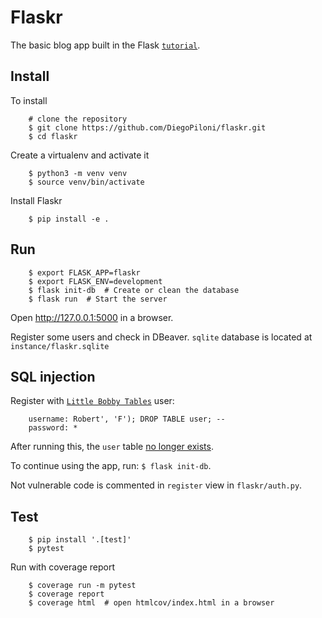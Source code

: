 Flaskr
======

The basic blog app built in the Flask [`tutorial`](http://flask.pocoo.org/docs/tutorial/).


Install
-------

To install

```
    # clone the repository
    $ git clone https://github.com/DiegoPiloni/flaskr.git
    $ cd flaskr
```


Create a virtualenv and activate it

```
    $ python3 -m venv venv
    $ source venv/bin/activate
```


Install Flaskr

```
    $ pip install -e .
```


Run
---

```
    $ export FLASK_APP=flaskr
    $ export FLASK_ENV=development
    $ flask init-db  # Create or clean the database
    $ flask run  # Start the server
```


Open http://127.0.0.1:5000 in a browser.

Register some users and check in DBeaver. `sqlite` database is located at `instance/flaskr.sqlite`


SQL injection
-------------

Register with [`Little Bobby Tables`](https://xkcd.com/327/) user:

```
    username: Robert', 'F'); DROP TABLE user; --
    password: *
```

After running this, the `user` table [no longer exists](https://www.picuki.com/media/2278427825370702453).

To continue using the app, run: `$ flask init-db`.

Not vulnerable code is commented in `register` view in `flaskr/auth.py`.


Test
----

```
    $ pip install '.[test]'
    $ pytest
```

Run with coverage report

```
    $ coverage run -m pytest
    $ coverage report
    $ coverage html  # open htmlcov/index.html in a browser
```
